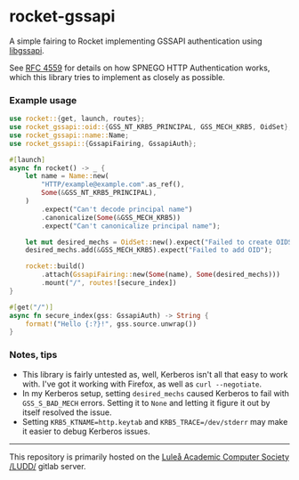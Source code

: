 # rocket-gssapi

A simple fairing to Rocket implementing GSSAPI authentication using [libgssapi](https://crates.io/crates/libgssapi).

See [RFC 4559](https://www.rfc-editor.org/rfc/rfc4559) for details on how SPNEGO HTTP Authentication works, which this
library tries to implement as closely as possible.

### Example usage
```rust
use rocket::{get, launch, routes};
use rocket_gssapi::oid::{GSS_NT_KRB5_PRINCIPAL, GSS_MECH_KRB5, OidSet};
use rocket_gssapi::name::Name;
use rocket_gssapi::{GssapiFairing, GssapiAuth};

#[launch]
async fn rocket() -> _ {
    let name = Name::new(
        "HTTP/example@example.com".as_ref(),
        Some(&GSS_NT_KRB5_PRINCIPAL),
    )
        .expect("Can't decode principal name")
        .canonicalize(Some(&GSS_MECH_KRB5))
        .expect("Can't canonicalize principal name");

    let mut desired_mechs = OidSet::new().expect("Failed to create OIDSet");
    desired_mechs.add(&GSS_MECH_KRB5).expect("Failed to add OID");

    rocket::build()
        .attach(GssapiFairing::new(Some(name), Some(desired_mechs)))
        .mount("/", routes![secure_index])
}

#[get("/")]
async fn secure_index(gss: GssapiAuth) -> String {
    format!("Hello {:?}!", gss.source.unwrap())
}
```

### Notes, tips
* This library is fairly untested as, well, Kerberos isn't all that easy to work with. I've got it working with
  Firefox, as well as `curl --negotiate`.
* In my Kerberos setup, setting `desired_mechs` caused Kerberos to fail with `GSS_S_BAD_MECH` errors. Setting it to
  `None` and letting it figure it out by itself resolved the issue.
* Setting `KRB5_KTNAME=http.keytab` and `KRB5_TRACE=/dev/stderr` may make it easier to debug Kerberos issues.

---

This repository is primarily hosted on the [Luleå Academic Computer Society /LUDD/](https://git.ludd.ltu.se/freddo/rocket-gssapi)
gitlab server.